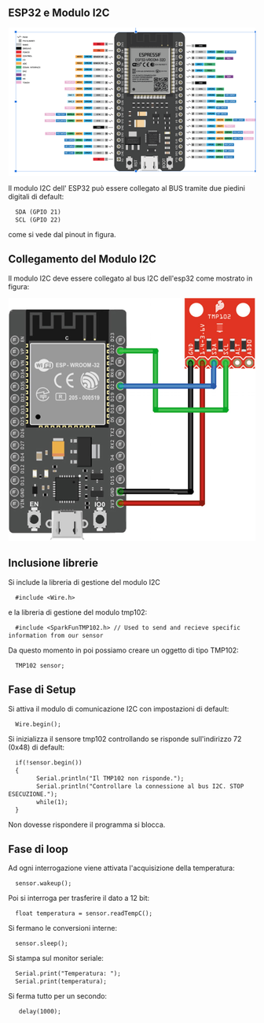 

## ESP32 e Modulo I2C  

![This is an image](./resources/esp32_pinout.png)

Il modulo I2C dell' ESP32 può essere collegato al BUS tramite due piedini digitali di default: 

      SDA (GPIO 21)
      SCL (GPIO 22)
      
come si vede dal pinout in figura.

## Collegamento del Modulo I2C  

Il modulo I2C deve essere collegato al bus I2C dell'esp32 come mostrato in figura:

![This is an image](./resources/esp32_tmp102_I2C.jpg)


## Inclusione librerie

Si include la libreria di gestione del modulo I2C 

      #include <Wire.h> 
      
e la libreria di gestione del modulo tmp102:

      #include <SparkFunTMP102.h> // Used to send and recieve specific information from our sensor

Da questo momento in poi possiamo creare un oggetto di tipo TMP102:

      TMP102 sensor;
      
## Fase di Setup 

 Si attiva il modulo di comunicazione I2C con impostazioni di default:
 
      Wire.begin(); 
 
 Si inizializza il sensore tmp102 controllando se risponde sull'indirizzo 72 (0x48) di default:
  
      if(!sensor.begin())
      {
            Serial.println("Il TMP102 non risponde.");
            Serial.println("Controllare la connessione al bus I2C. STOP ESECUZIONE.");
            while(1); 
      }
  
Non dovesse rispondere il programma si blocca.

## Fase di loop

Ad ogni interrogazione viene attivata l'acquisizione della temperatura:     
      
      sensor.wakeup();

Poi si interroga per trasferire il dato a 12 bit:

      float temperatura = sensor.readTempC();

Si fermano le conversioni interne:

      sensor.sleep();

Si stampa sul monitor seriale:

       
      Serial.print("Temperatura: ");
      Serial.print(temperatura);
      
Si ferma tutto per un secondo:

       delay(1000);
            
